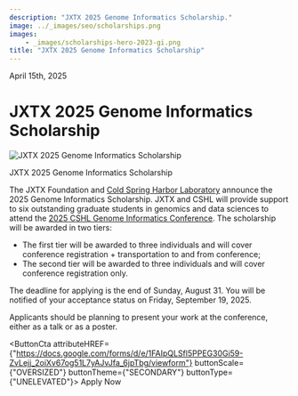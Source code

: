 ```yaml
---
description: "JXTX 2025 Genome Informatics Scholarship."
image: ../_images/seo/scholarships.png
images:
    - _images/scholarships-hero-2023-gi.png
title: "JXTX 2025 Genome Informatics Scholarship"
---
```


<Date>April 15th, 2025</Date>

# JXTX 2025 Genome Informatics Scholarship

<Image alt="JXTX 2025 Genome Informatics Scholarship" image={props.images[0]}></Image>
<figcaption>JXTX 2025 Genome Informatics Scholarship</figcaption>

The JXTX Foundation and [Cold Spring Harbor Laboratory](https://meetings.cshl.edu/) announce the 2025 Genome Informatics Scholarship. JXTX and CSHL will provide support to six outstanding graduate students in genomics and data sciences to attend the [2025 CSHL Genome Informatics Conference](https://meetings.cshl.edu/meetings.aspx?meet=info&year=25). The scholarship will be awarded in two tiers:

-   The first tier will be awarded to three individuals and will cover conference registration + transportation to and from conference;
-   The second tier will be awarded to three individuals and will cover conference registration only.

The deadline for applying is the end of Sunday, August 31.  You will be notified of your acceptance status on Friday, September 19, 2025.

Applicants should be planning to present your work at the conference, either as a talk or as a poster.

<ButtonCta
    attributeHREF={"https://docs.google.com/forms/d/e/1FAIpQLSfl5PPEG30Gi59-ZvLejj_2oiXv67og51L7yAJvJfa_6jpTbg/viewform"}
    buttonScale={"OVERSIZED"}
    buttonTheme={"SECONDARY"}
    buttonType={"UNELEVATED"}>
Apply Now
</ButtonCta>